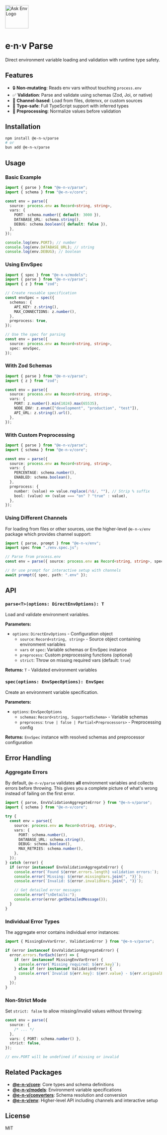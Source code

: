 <!-- markdownlint-disable-next-line -->
<img src="./assets/direct-env-logo2.png" alt="Ask Env Logo" height="75"/>

# e·n·v Parse

Direct environment variable loading and validation with runtime type safety.

## Features

- 🔒 **Non-mutating**: Reads env vars without touching `process.env`
- ✅ **Validation**: Parse and validate using schemas (Zod, Joi, or native)
- 🔌 **Channel-based**: Load from files, dotenvx, or custom sources
- 🎯 **Type-safe**: Full TypeScript support with inferred types
- 🔧 **Preprocessing**: Normalize values before validation

## Installation

```bash
npm install @e-n-v/parse
# or
bun add @e-n-v/parse
```

## Usage

### Basic Example

```typescript
import { parse } from "@e-n-v/parse";
import { schema } from "@e-n-v/core";

const env = parse({
  source: process.env as Record<string, string>,
  vars: {
    PORT: schema.number({ default: 3000 }),
    DATABASE_URL: schema.string(),
    DEBUG: schema.boolean({ default: false }),
  },
});

console.log(env.PORT); // number
console.log(env.DATABASE_URL); // string
console.log(env.DEBUG); // boolean
```

### Using EnvSpec

```typescript
import { spec } from "@e-n-v/models";
import { parse } from "@e-n-v/parse";
import { z } from "zod";

// Create reusable specification
const envSpec = spec({
  schemas: {
    API_KEY: z.string(),
    MAX_CONNECTIONS: z.number(),
  },
  preprocess: true,
});

// Use the spec for parsing
const env = parse({
  source: process.env as Record<string, string>,
  spec: envSpec,
});
```

### With Zod Schemas

```typescript
import { parse } from "@e-n-v/parse";
import { z } from "zod";

const env = parse({
  source: process.env as Record<string, string>,
  vars: {
    PORT: z.number().min(1024).max(65535),
    NODE_ENV: z.enum(["development", "production", "test"]),
    API_URL: z.string().url(),
  },
});
```

### With Custom Preprocessing

```typescript
import { parse } from "@e-n-v/parse";
import { schema } from "@e-n-v/core";

const env = parse({
  source: process.env as Record<string, string>,
  vars: {
    PERCENTAGE: schema.number(),
    ENABLED: schema.boolean(),
  },
  preprocess: {
    number: (value) => value.replace(/%$/, ""), // Strip % suffix
    bool: (value) => (value === "on" ? "true" : value),
  },
});
```

### Using Different Channels

For loading from files or other sources, use the higher-level `@e-n-v/env` package which provides channel support:

```typescript
import { parse, prompt } from "@e-n-v/env";
import spec from "./env.spec.js";

// Parse from process.env
const env = parse({ source: process.env as Record<string, string>, spec });

// Or use prompt for interactive setup with channels
await prompt({ spec, path: ".env" });
```

## API

### `parse<T>(options: DirectEnvOptions): T`

Load and validate environment variables.

**Parameters:**

- `options`: `DirectEnvOptions` - Configuration object
  - `source`: `Record<string, string>` - Source object containing environment variables
  - `vars` or `spec`: Variable schemas or EnvSpec instance
  - `preprocess`: Custom preprocessing functions (optional)
  - `strict`: Throw on missing required vars (default: `true`)

**Returns:** `T` - Validated environment variables

### `spec(options: EnvSpecOptions): EnvSpec`

Create an environment variable specification.

**Parameters:**

- `options`: `EnvSpecOptions`
  - `schemas`: `Record<string, SupportedSchema>` - Variable schemas
  - `preprocess`: `true | false | Partial<Preprocessors>` - Preprocessing config

**Returns:** `EnvSpec` instance with resolved schemas and preprocessor configuration

## Error Handling

### Aggregate Errors

By default, `@e-n-v/parse` validates **all** environment variables and collects errors before throwing. This gives you a complete picture of what's wrong instead of failing on the first error.

```typescript
import { parse, EnvValidationAggregateError } from "@e-n-v/parse";
import { schema } from "@e-n-v/core";

try {
  const env = parse({
    source: process.env as Record<string, string>,
    vars: {
      PORT: schema.number(),
      DATABASE_URL: schema.string(),
      DEBUG: schema.boolean(),
      MAX_RETRIES: schema.number(),
    },
  });
} catch (error) {
  if (error instanceof EnvValidationAggregateError) {
    console.error(`Found ${error.errors.length} validation errors:`);
    console.error(`Missing: ${error.missingVars.join(", ")}`);
    console.error(`Invalid: ${error.invalidVars.join(", ")}`);

    // Get detailed error messages
    console.error("\nDetails:");
    console.error(error.getDetailedMessage());
  }
}
```

### Individual Error Types

The aggregate error contains individual error instances:

```typescript
import { MissingEnvVarError, ValidationError } from "@e-n-v/parse";

if (error instanceof EnvValidationAggregateError) {
  error.errors.forEach((err) => {
    if (err instanceof MissingEnvVarError) {
      console.error(`Missing required: ${err.key}`);
    } else if (err instanceof ValidationError) {
      console.error(`Invalid ${err.key}: ${err.value} - ${err.originalError}`);
    }
  });
}
```

### Non-Strict Mode

Set `strict: false` to allow missing/invalid values without throwing:

```typescript
const env = parse({
  source: {
    /* ... */
  },
  vars: { PORT: schema.number() },
  strict: false,
});

// env.PORT will be undefined if missing or invalid
```

## Related Packages

- **[@e-n-v/core](../core)**: Core types and schema definitions
- **[@e-n-v/models](../models)**: Environment variable specifications
- **[@e-n-v/converters](../converters)**: Schema resolution and conversion
- **[@e-n-v/env](../env)**: Higher-level API including channels and interactive setup

## License

MIT
